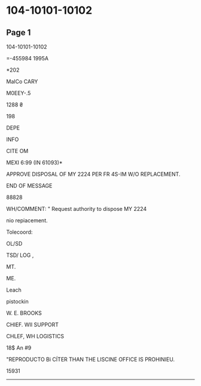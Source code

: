 # 104-10101-10102

## Page 1

104-10101-10102

=-455984 1995A

*202

MaICo CARY

M0EEY-.5

1288 ₴

198

DEPE

INFO

CITE OM

MEXI 6:99 (IN 61093)*

APPROVE DISPOSAL OF MY 2224 PER FR 4S-IM W/O REPLACEMENT.

END OF MESSAGE

88828

WH/COMMENT: " Request authority to dispose MY 2224

nio repiacement.

Tolecoord:

OL/SD

TSD/ LOG ,

MT.

ME.

Leach

pistockin

W. E. BROOKS

CHIEF. WII SUPPORT

CHLEF, WH LOGISTICS

18$ An #9

"REPRODUCTO Bi CÍTER THAN THE LISCINE OFFICE IS PROHINIEU.

15931

---

